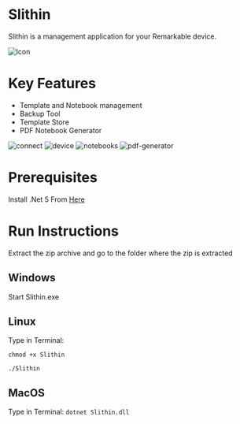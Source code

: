 
# Slithin
Slithin is a management application for your Remarkable device. 

![Icon](https://user-images.githubusercontent.com/4117602/128601982-3c113838-cd28-49e0-999b-ab9cbe024ed1.png)

# Key Features
- Template and Notebook management
- Backup Tool
- Template Store
- PDF Notebook Generator

![connect](https://user-images.githubusercontent.com/4117602/129447325-dbd513f8-8c67-4186-b84c-399fe88ff8ba.png)
![device](https://user-images.githubusercontent.com/4117602/129447321-dc2a9be0-911f-4800-a572-8a45d4814188.png)
![notebooks](https://user-images.githubusercontent.com/4117602/129447319-3f8aa2a6-f4ef-4aba-98fd-f1b43f846d54.png)
![pdf-generator](https://user-images.githubusercontent.com/4117602/129447322-bc745e45-fc1f-4676-9699-2b15fe21b5d5.png)


# Prerequisites 
Install .Net 5 From [Here](https://dotnet.microsoft.com/download/dotnet/5.0)

# Run Instructions
Extract the zip archive and go to the folder where the zip is extracted

## Windows
Start Slithin.exe

## Linux
Type in Terminal:

```chmod +x Slithin```

```./Slithin```

## MacOS
Type in Terminal:
```dotnet Slithin.dll```
